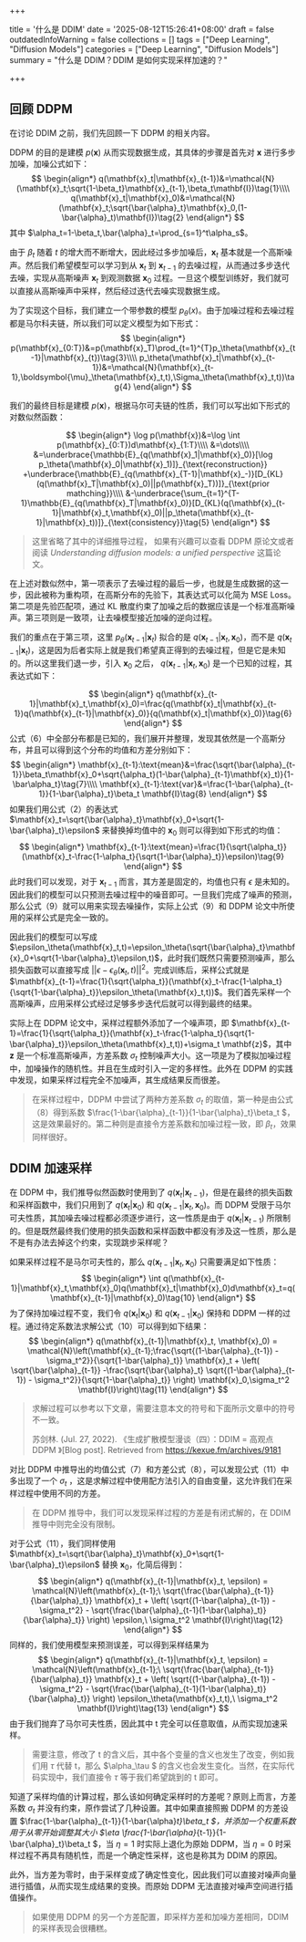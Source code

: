 +++

title = '什么是 DDIM'
date = '2025-08-12T15:26:41+08:00'
draft = false
outdatedInfoWarning = false
collections = []
tags = ["Deep Learning", "Diffusion Models"]
categories = ["Deep Learning", "Diffusion Models"]
summary = "什么是 DDIM？DDIM 是如何实现采样加速的？"

+++

## 回顾 DDPM

在讨论 DDIM 之前，我们先回顾一下 DDPM 的相关内容。

DDPM 的目的是建模 $p(\mathbf{x})$ 从而实现数据生成，其具体的步骤是首先对 $\mathbf{x}$ 进行多步加噪，加噪公式如下：
$$
\begin{align*}
q(\mathbf{x}_t|\mathbf{x}_{t-1})&=\mathcal{N}(\mathbf{x}_t;\sqrt{1-\beta_t}\mathbf{x}_{t-1},\beta_t\mathbf{I})\tag{1}\\\\
q(\mathbf{x}_t|\mathbf{x}_0)&=\mathcal{N}(\mathbf{x}_t;\sqrt{\bar{\alpha}_t}\mathbf{x}_0,(1-\bar{\alpha}_t)\mathbf{I})\tag{2}
\end{align*}
$$
其中 $\alpha_t=1-\beta_t,\bar{\alpha}_t=\prod_{s=1}^t\alpha_s$。

由于 $\beta_t$ 随着 $t$ 的增大而不断增大，因此经过多步加噪后，$\mathbf{x}_t$ 基本就是一个高斯噪声。然后我们希望模型可以学习到从 $\mathbf{x}_t$ 到 $\mathbf{x}_{t-1}$ 的去噪过程，从而通过多步迭代去噪，实现从高斯噪声 $\mathbf{x}_t$ 到观测数据 $\mathbf{x}_0$ 过程。一旦这个模型训练好，我们就可以直接从高斯噪声中采样，然后经过迭代去噪实现数据生成。

为了实现这个目标，我们建立一个带参数的模型 $p_\theta(x)$。由于加噪过程和去噪过程都是马尔科夫链，所以我们可以定义模型为如下形式：
$$
\begin{align*}
p(\mathbf{x}_{0:T})&=p(\mathbf{x}_T)\prod_{t=1}^{T}p_\theta(\mathbf{x}_{t-1}|\mathbf{x}_{t})\tag{3}\\\\
p_\theta(\mathbf{x}_t|\mathbf{x}_{t-1})&=\mathcal{N}(\mathbf{x}_{t-1},\boldsymbol{\mu}_\theta(\mathbf{x}_t,t),\Sigma_\theta(\mathbf{x}_t,t))\tag{4}
\end{align*}
$$

我们的最终目标是建模 $p(\mathbf{x})$，根据马尔可夫链的性质，我们可以写出如下形式的对数似然函数：


$$
\begin{align*}
\log p(\mathbf{x})&=\log \int p(\mathbf{x}_{0:T})d\mathbf{x}_{1:T}\\\\
&=\dots\\\\
&=\underbrace{\mathbb{E}_{q(\mathbf{x}_1|\mathbf{x}_0)}[\log p_\theta(\mathbf{x}_0|\mathbf{x}_1)]}_{\text{reconstruction}}
+\underbrace{\mathbb{E}_{q(\mathbf{x}_{T-1}|\mathbf{x}_-)}[D_{KL}(q(\mathbf{x}_T|\mathbf{x}_0)||p(\mathbf{x}_T))]}_{\text{prior mathching}}\\\\
&-\underbrace{\sum_{t=1}^{T-1}\mathbb{E}_{q(\mathbf{x}_T|\mathbf{x}_0)}[D_{KL}(q(\mathbf{x}_{t-1}|\mathbf{x}_t,\mathbf{x}_0)||p_\theta(\mathbf{x}_{t-1}|\mathbf{x}_t))]}_{\text{consistency}}\tag{5}
\end{align*}
$$


>  这里省略了其中的详细推导过程， 如果有兴趣可以查看 DDPM 原论文或者阅读 *Understanding diffusion models: a unified perspective* 这篇论文。

在上述对数似然中，第一项表示了去噪过程的最后一步，也就是生成数据的这一步，因此被称为重构项，在高斯分布的先验下，其表达式可以化简为 MSE Loss。第二项是先验匹配项，通过 KL 散度约束了加噪之后的数据应该是一个标准高斯噪声。第三项则是一致项，让去噪模型接近加噪的逆向过程。

我们的重点在于第三项，这里<span> $p_\theta(\mathbf{x}_{t-1}|\mathbf{x}_t)$</span> 拟合的是 <span>$q(\mathbf{x}_{t-1}|\mathbf{x}_t,\mathbf{x}_0)$</span>，而不是 <span>$q(\mathbf{x}_{t-1}|\mathbf{x}_t)$</span>，这是因为后者实际上就是我们希望真正得到的去噪过程，但是它是未知的。所以这里我们退一步，引入 <span>$\mathbf{x}_0$ </span>之后，<span> $q(\mathbf{x}_{t-1}|\mathbf{x}_t,\mathbf{x}_0)$</span> 是一个已知的过程，其表达式如下：

$$
\begin{align*}
q(\mathbf{x}_{t-1}|\mathbf{x}_t,\mathbf{x}_0)=\frac{q(\mathbf{x}_t|\mathbf{x}_{t-1})q(\mathbf{x}_{t-1}|\mathbf{x}_0)}{q(\mathbf{x}_t|\mathbf{x}_0)}\tag{6}
\end{align*}
$$
公式（6）中全部分布都是已知的，我们展开并整理，发现其依然是一个高斯分布，并且可以得到这个分布的均值和方差分别如下：
$$
\begin{align*}
\mathbf{x}_{t-1}:\text{mean}&=\frac{\sqrt{\bar{\alpha}_{t-1}}\beta_t\mathbf{x}_0+\sqrt{\alpha_t}(1-\bar{\alpha}_{t-1}\mathbf{x}_t)}{1-\bar\alpha_t}\tag{7}\\\\
\mathbf{x}_{t-1}:\text{var}&=\frac{1-\bar{\alpha}_{t-1}}{1-\bar{\alpha}_t}\beta_t \mathbf{I}\tag{8}
\end{align*}
$$
如果我们用公式（2）的表达式 $\mathbf{x}_t=\sqrt{\bar{\alpha}_t}\mathbf{x}_0+\sqrt{1-\bar{\alpha}_t}\epsilon$ 来替换掉均值中的 $\mathbf{x}_0$ 则可以得到如下形式的均值：
$$
\begin{align*}
\mathbf{x}_{t-1}:\text{mean}=\frac{1}{\sqrt{\alpha_t}}(\mathbf{x}_t-\frac{1-\alpha_t}{\sqrt{1-\bar{\alpha}_t}}\epsilon)\tag{9}
\end{align*}
$$
此时我们可以发现，对于 $\mathbf{x}_{t-1}$ 而言，其方差是固定的，均值也只有 $\epsilon$ 是未知的。因此我们的模型可以只预测去噪过程中的噪音即可。一旦我们完成了噪声的预测，那么公式（9）就可以用来实现去噪操作，实际上公式（9）和 DDPM 论文中所使用的采样公式是完全一致的。

因此我们的模型可以写成 $\epsilon_\theta(\mathbf{x}_t,t)=\epsilon_\theta(\sqrt{\bar{\alpha}_t}\mathbf{x}_0+\sqrt{1-\bar{\alpha}_t}\epsilon,t)$，此时我们既然只需要预测噪声，那么损失函数可以直接写成 $||\epsilon-\epsilon_\theta(\mathbf{x}_t,t)||^2$。完成训练后，采样公式就是 $\mathbf{x}_{t-1}=\frac{1}{\sqrt{\alpha_t}}(\mathbf{x}_t-\frac{1-\alpha_t}{\sqrt{1-\bar{\alpha}_t}}\epsilon_\theta(\mathbf{x}_t,t))$。我们首先采样一个高斯噪声，应用采样公式经过足够多步迭代后就可以得到最终的结果。

实际上在 DDPM 论文中，采样过程额外添加了一个噪声项，即 $\mathbf{x}_{t-1}=\frac{1}{\sqrt{\alpha_t}}(\mathbf{x}_t-\frac{1-\alpha_t}{\sqrt{1-\bar{\alpha}_t}}\epsilon_\theta(\mathbf{x}_t,t))+\sigma_t \mathbf{z}$，其中 $\mathbf{z}$ 是一个标准高斯噪声，方差系数 $\sigma_t$ 控制噪声大小。这一项是为了模拟加噪过程中，加噪操作的随机性。并且在生成时引入一定的多样性。此外在 DDPM 的实践中发现，如果采样过程完全不加噪声，其生成结果反而很差。

> 在采样过程中，DDPM 中尝试了两种方差系数 $\sigma_t$ 的取值，第一种是由公式（8）得到系数 $\frac{1-\bar{\alpha}_{t-1}}{1-\bar{\alpha}_t}\beta_t $，这是效果最好的。第二种则是直接令方差系数和加噪过程一致，即 $\beta_t$，效果同样很好。

## DDIM 加速采样

在 DDPM 中，我们推导似然函数时使用到了 $q(\mathbf{x}_{t}|\mathbf{x}_{t-1})$，但是在最终的损失函数和采样函数中，我们只用到了 $q(\mathbf{x}_t|\mathbf{x}_0)$ 和 $q(\mathbf{x}_{t-1}|\mathbf{x}_t,\mathbf{x}_0)$。而 DDPM 受限于马尔可夫性质，其加噪去噪过程都必须逐步进行，这一性质是由于 $q(\mathbf{x}_t|\mathbf{x}_{t-1})$ 所限制的。但是既然最终我们使用的损失函数和采样函数中都没有涉及这一性质，那么是不是有办法去掉这个约束，实现跳步采样呢？

如果采样过程不是马尔可夫性的，那么 $q(\mathbf{x}_{t-1}|\mathbf{x}_t,\mathbf{x}_0)$ 只需要满足如下性质：
$$
\begin{align*}
\int q(\mathbf{x}_{t-1}|\mathbf{x}_t,\mathbf{x}_0)q(\mathbf{x}_t|\mathbf{x}_0)d\mathbf{x}_t=q(\mathbf{x}_{t-1}|\mathbf{x}_0)\tag{10}
\end{align*}
$$
为了保持加噪过程不变，我们令 $q(\mathbf{x}_t|\mathbf{x}_0)$ 和 $q(\mathbf{x}_{t-1}|\mathbf{x}_0)$ 保持和 DDPM 一样的过程。通过待定系数法求解公式（10）可以得到如下结果：
$$
\begin{align*}
q(\mathbf{x}_{t-1}|\mathbf{x}_t, \mathbf{x}_0) = \mathcal{N}\left(\mathbf{x}_{t-1};\frac{\sqrt{(1-\bar{\alpha}_{t-1}) - \sigma_t^2}}{\sqrt{1-\bar{\alpha}_t}} \mathbf{x}_t + \left( \sqrt{\bar{\alpha}_{t-1}} -\frac{\sqrt{\bar{\alpha}_t} \sqrt{(1-\bar{\alpha}_{t-1}) - \sigma_t^2}}{\sqrt{1-\bar{\alpha}_t}} \right) \mathbf{x}_0,\sigma_t^2 \mathbf{I}\right)\tag{11}
\end{align*}
$$

> 求解过程可以参考以下文章，需要注意本文的符号和下面所示文章中的符号不一致。
>
> 苏剑林. (Jul. 27, 2022). 《生成扩散模型漫谈（四）：DDIM = 高观点DDPM 》[Blog post]. Retrieved from https://kexue.fm/archives/9181

对比 DDPM 中推导出的均值公式（7）和方差公式（8），可以发现公式（11）中多出现了一个 $\sigma_t$ ，这是求解过程中使用配方法引入的自由变量，这允许我们在采样过程中使用不同的方差。

> 在 DDPM 推导中，我们可以发现采样过程的方差是有闭式解的，在 DDIM 推导中则完全没有限制。

对于公式（11），我们同样使用 $\mathbf{x}_t=\sqrt{\bar{\alpha}_t}\mathbf{x}_0+\sqrt{1-\bar{\alpha}_t}\epsilon$ 替换 $\mathbf{x}_0$，化简后得到：
$$
\begin{align*}
q(\mathbf{x}_{t-1}|\mathbf{x}_t, \epsilon) = \mathcal{N}\left(\mathbf{x}_{t-1};\ \sqrt{\frac{\bar{\alpha}_{t-1}}{\bar{\alpha}_t}} \mathbf{x}_t + \left( \sqrt{(1-\bar{\alpha}_{t-1}) - \sigma_t^2} - \sqrt{\frac{\bar{\alpha}_{t-1}(1-\bar{\alpha}_t)}{\bar{\alpha}_t}} \right) \epsilon,\ \sigma_t^2 \mathbf{I}\right)\tag{12}
\end{align*}
$$
同样的，我们使用模型来预测误差，可以得到采样结果为
$$
\begin{align*}
q(\mathbf{x}_{t-1}|\mathbf{x}_t, \epsilon) = \mathcal{N}\left(\mathbf{x}_{t-1};\ \sqrt{\frac{\bar{\alpha}_{t-1}}{\bar{\alpha}_t}} \mathbf{x}_t + \left( \sqrt{(1-\bar{\alpha}_{t-1}) - \sigma_t^2} - \sqrt{\frac{\bar{\alpha}_{t-1}(1-\bar{\alpha}_t)}{\bar{\alpha}_t}} \right) \epsilon_\theta(\mathbf{x}_t,t),\ \sigma_t^2 \mathbf{I}\right)\tag{13}
\end{align*}
$$
由于我们抛弃了马尔可夫性质，因此其中 t 完全可以任意取值，从而实现加速采样。

> 需要注意，修改了 t 的含义后，其中各个变量的含义也发生了改变，例如我们用 $\tau$ 代替 t，那么  $\alpha_\tau $ 的含义也会发生变化。当然，在实际代码实现中，我们直接令 $\tau$ 等于我们希望跳到的 t 即可。

知道了采样均值的计算过程，那么该如何确定采样时的方差呢？原则上而言，方差系数 $\sigma_t$ 并没有约束，原作尝试了几种设置。其中如果直接照搬 DDPM 的方差设置 $\frac{1-\bar{\alpha}_{t-1}}{1-\bar{\alpha}_t}\beta_t $，并添加一个权重系数用于从零开始调整其大小 $\eta \frac{1-\bar{\alpha}_{t-1}}{1-\bar{\alpha}_t}\beta_t $，当 $\eta=1$ 时实际上退化为原始 DDPM，当 $\eta=0$ 时采样过程不再具有随机性，而是一个确定性采样，这也是称其为 DDIM 的原因。

此外，当方差为零时，由于采样变成了确定性变化，因此我们可以直接对噪声向量进行插值，从而实现生成结果的变换。而原始 DDPM 无法直接对噪声空间进行插值操作。

> 如果使用 DDPM 的另一个方差配置，即采样方差和加噪方差相同，DDIM 的采样表现会很糟糕。

